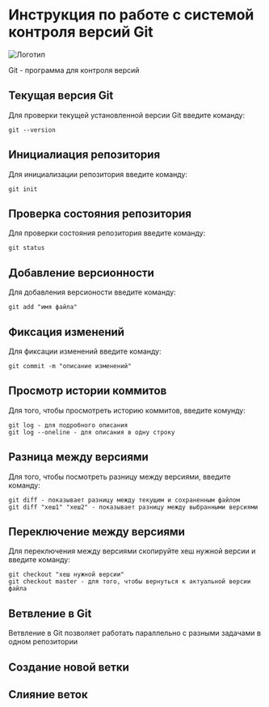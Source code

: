 # **Инструкция по работе с системой контроля версий Git**

![Логотип](git.png)

Git - программа для контроля версий

## Текущая версия Git

Для проверки текущей установленной версии Git введите команду:

    git --version

## Инициалиация репозитория

Для инициализации репозитория введите команду:

    git init

## Проверка состояния репозитория 

Для проверки состояния репозитория введите команду:

    git status

## Добавление версионности 

Для добавления версионости введите команду:

    git add "имя файла"

## Фиксация изменений

Для фиксации изменений введите команду:

    git commit -m "описание изменений"

## Просмотр истории коммитов

Для того, чтобы просмотреть историю коммитов, введите комунду:

    git log - для подробного описания
    git log --oneline - для описания в одну строку

## Разница между версиями

Для того, чтобы посмотреть разницу между версиями, введите команду:

    git diff - показывает разницу между текущим и сохраненным файлом
    git diff "хеш1" "хеш2" - показывает разницу между выбранными версиями

## Переключение между версиями

Для переключения между версиями скопируйте хеш нужной версии и введите команду:

    git checkout "хеш нужной версии"
    git checkout master - для того, чтобы вернуться к актуальной версии файла

## Ветвление в Git

Ветвление в Git позволяет работать параллельно с разными задачами в одном репозитории

## Создание новой ветки

## Слияние веток

